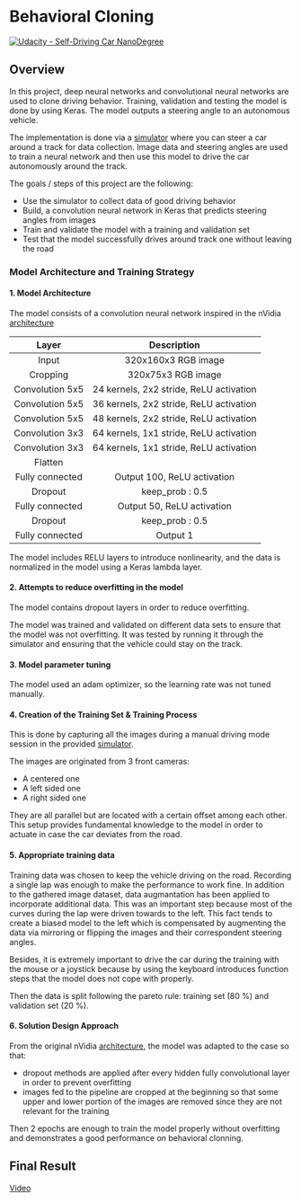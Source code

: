 # Behavioral Cloning

[![Udacity - Self-Driving Car NanoDegree](https://s3.amazonaws.com/udacity-sdc/github/shield-carnd.svg)](http://www.udacity.com/drive)

Overview
---
In this project, deep neural networks and convolutional neural networks are used to clone driving behavior. Training, validation and testing the model is done by using Keras. The model outputs a steering angle to an autonomous vehicle.

The implementation is done via a [simulator](https://github.com/udacity/CarND-Term1-Starter-Kit) where you can steer a car around a track for data collection. Image data and steering angles are used to train a neural network and then use this model to drive the car autonomously around the track.

The goals / steps of this project are the following:
* Use the simulator to collect data of good driving behavior
* Build, a convolution neural network in Keras that predicts steering angles from images
* Train and validate the model with a training and validation set
* Test that the model successfully drives around track one without leaving the road

[//]: # (Image References)

[image1]: ./examples/placeholder.png "Model Visualization"
[image2]: ./examples/placeholder.png "Grayscaling"
[image3]: ./examples/placeholder_small.png "Recovery Image"
[image4]: ./examples/placeholder_small.png "Recovery Image"
[image5]: ./examples/placeholder_small.png "Recovery Image"
[image6]: ./examples/placeholder_small.png "Normal Image"
[image7]: ./examples/placeholder_small.png "Flipped Image"

### Model Architecture and Training Strategy

#### 1. Model Architecture

The model consists of a convolution neural network inspired in the nVidia [architecture](https://images.nvidia.com/content/tegra/automotive/images/2016/solutions/pdf/end-to-end-dl-using-px.pdf)

| Layer | Description |
| :-----: | :-----------: |
| Input | 320x160x3 RGB image | 
| Cropping | 320x75x3 RGB image |
| Convolution 5x5 | 24 kernels, 2x2 stride, ReLU activation |
| Convolution 5x5 | 36 kernels, 2x2 stride, ReLU activation |
| Convolution 5x5 | 48 kernels, 2x2 stride, ReLU activation |
| Convolution 3x3 | 64 kernels, 1x1 stride, ReLU activation |
| Convolution 3x3 | 64 kernels, 1x1 stride, ReLU activation |
| Flatten |   |
| Fully connected | Output 100, ReLU activation |
| Dropout | keep_prob : 0.5 |
| Fully connected | Output 50, ReLU activation |
| Dropout | keep_prob : 0.5 |
| Fully connected | Output 1 |

The model includes RELU layers to introduce nonlinearity, and the data is normalized in the model using a Keras lambda layer. 

#### 2. Attempts to reduce overfitting in the model

The model contains dropout layers in order to reduce overfitting. 

The model was trained and validated on different data sets to ensure that the model was not overfitting. It was tested by running it through the simulator and ensuring that the vehicle could stay on the track.

#### 3. Model parameter tuning

The model used an adam optimizer, so the learning rate was not tuned manually.

#### 4. Creation of the Training Set & Training Process

This is done by capturing all the images during a manual driving mode session in the provided [simulator](https://github.com/udacity/CarND-Term1-Starter-Kit). 

The images are originated from 3 front cameras:
* A centered one
* A left sided one
* A right sided one

They are all parallel but are located with a certain offset among each other.
This setup provides fundamental knowledge to the model in order to actuate in case the car deviates from the road.

#### 5. Appropriate training data

Training data was chosen to keep the vehicle driving on the road. Recording a single lap was enough to make the performance to work fine. In addition to the gathered image dataset, data augmantation has been applied to incorporate additional data. This was an important step because most of the curves during the lap were driven towards to the left. This fact tends to create a biased model to the left which is compensated by augmenting the data via mirroring or flipping the images and their correspondent steering angles.

Besides, it is extremely important to drive the car during the training with the mouse or a joystick because by using the keyboard introduces function steps that the model does not cope with properly.

Then the data is split following the pareto rule: training set (80 %) and validation set (20 %).

#### 6. Solution Design Approach

From the original nVidia [architecture](https://images.nvidia.com/content/tegra/automotive/images/2016/solutions/pdf/end-to-end-dl-using-px.pdf), the model was adapted to the case so that:
* dropout methods are applied after every hidden fully convolutional layer in order to prevent overfitting
* images fed to the pipeline are cropped at the beginning so that some upper and lower portion of the images are removed since they are not relevant for the training

Then 2 epochs are enough to train the model properly without overfitting and demonstrates a good performance on behavioral clonning.

Final Result
---
[Video](./run1.mp4)
